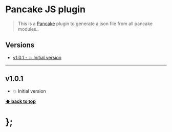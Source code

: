 Pancake JS plugin
=================

> This is a [Pancake](https://github.com/govau/pancake) plugin to generate a json file from all pancake modules..


## Versions

* [v1.0.1 - 💥 Initial version](v103)


----------------------------------------------------------------------------------------------------------------------------------------------------------------


## v1.0.1

- 💥 Initial version


**[⬆ back to top](#contents)**


# };
